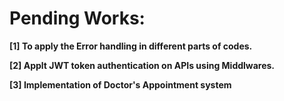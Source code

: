 <h1>Pending Works:</h1>
<B>
[1] To apply the Error handling in different parts of codes.

[2] Applt JWT token authentication on APIs using Middlwares.

[3] Implementation of Doctor's Appointment system 
</B>
